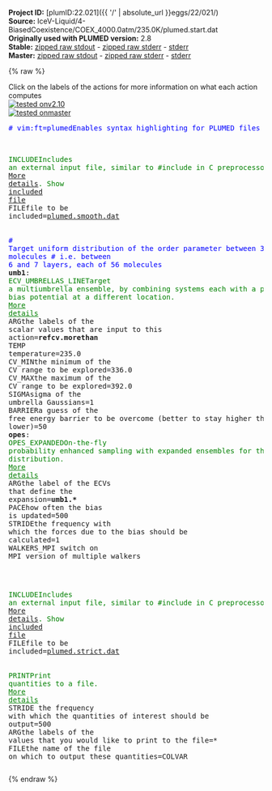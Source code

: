**Project ID:** [plumID:22.021]({{ '/' | absolute_url }}eggs/22/021/)  
**Source:** IceV-Liquid/4-BiasedCoexistence/COEX_4000.0atm/235.0K/plumed.start.dat  
**Originally used with PLUMED version:** 2.8  
**Stable:** [zipped raw stdout](plumed.start.dat.plumed.stdout.txt.zip) - [zipped raw stderr](plumed.start.dat.plumed.stderr.txt.zip) - [stderr](plumed.start.dat.plumed.stderr)  
**Master:** [zipped raw stdout](plumed.start.dat.plumed_master.stdout.txt.zip) - [zipped raw stderr](plumed.start.dat.plumed_master.stderr.txt.zip) - [stderr](plumed.start.dat.plumed_master.stderr)  

{% raw %}
<div class="plumedpreheader">
<div class="headerInfo" id="value_details_data/IceV-Liquid/4-BiasedCoexistence/COEX_4000.0atm/235.0K/plumed.start.dat"> Click on the labels of the actions for more information on what each action computes </div>
<div class="containerBadge">
<div class="headerBadge"><a href="plumed.start.dat.plumed.stderr"><img src="https://img.shields.io/badge/v2.10-passing-green.svg" alt="tested onv2.10" /></a></div>
<div class="headerBadge"><a href="plumed.start.dat.plumed_master.stderr"><img src="https://img.shields.io/badge/master-passing-green.svg" alt="tested onmaster" /></a></div>
</div>
</div>
<pre class="plumedlisting">
<span class="plumedtooltip" style="color:blue"># vim:ft=plumed<span class="right">Enables syntax highlighting for PLUMED files in vim. See <a href="https://www.plumed.org/doc-master/user-doc/html/vim">here for more details. </a><i></i></span></span>


<br/><span id="data/IceV-Liquid/4-BiasedCoexistence/COEX_4000.0atm/235.0K/plumed.start.datplumed.smooth.dat_short"><span class="plumedtooltip" style="color:green">INCLUDE<span class="right">Includes an external input file, similar to #include in C preprocessor. <a href="https://www.plumed.org/doc-master/user-doc/html/INCLUDE">More details</a>. Show <a class="toggler" href='javascript:;' onclick='toggleDisplay("data/IceV-Liquid/4-BiasedCoexistence/COEX_4000.0atm/235.0K/plumed.start.datplumed.smooth.dat");'>included file</a><i></i></span></span> <span class="plumedtooltip">FILE<span class="right">file to be included<i></i></span></span>=<a class="toggler" href='javascript:;' onclick='toggleDisplay("data/IceV-Liquid/4-BiasedCoexistence/COEX_4000.0atm/235.0K/plumed.start.datplumed.smooth.dat");'>plumed.smooth.dat</a>
</span><span id="data/IceV-Liquid/4-BiasedCoexistence/COEX_4000.0atm/235.0K/plumed.start.datplumed.smooth.dat_long" style="display:none;"><span style="color:blue" class="comment"># The command:
</span><span class="toggler" style="color:red" onclick='toggleDisplay("data/IceV-Liquid/4-BiasedCoexistence/COEX_4000.0atm/235.0K/plumed.start.datplumed.smooth.dat")'># INCLUDE FILE=plumed.smooth.dat
</span><span style="color:blue" class="comment"># ensures PLUMED loads the contents of the file called plumed.smooth.dat</span>
<span style="color:blue" class="comment"># The contents of this file are shown below (click the red comment to hide them).</span>
<span style="display:none;" id="data/IceV-Liquid/4-BiasedCoexistence/COEX_4000.0atm/235.0K/plumed.start.datplumed.smooth.dat">The INCLUDE action with label <b>plumed.smooth.dat</b> calculates something</span><span class="plumedtooltip" style="color:green">ENVIRONMENTSIMILARITY<span class="right">Measure how similar the environment around atoms is to that found in some reference crystal structure. <a href="https://www.plumed.org/doc-master/user-doc/html/ENVIRONMENTSIMILARITY" style="color:green">More details</a><i></i></span></span> ...
 <span class="plumedtooltip">SPECIES<span class="right">this keyword is used for colvars such as coordination number<i></i></span></span>=1-2016:3
 <span class="plumedtooltip">SIGMA<span class="right"> the width to use for the gaussian kernels<i></i></span></span>=0.07
 <span class="plumedtooltip">CRYSTAL_STRUCTURE<span class="right"> Targeted crystal structure<i></i></span></span>=CUSTOM
 <span class="plumedtooltip">LABEL<span class="right">a label for the action so that its output can be referenced in the input to other actions<i></i></span></span>=<b name="data/IceV-Liquid/4-BiasedCoexistence/COEX_4000.0atm/235.0K/plumed.start.datrefcv" onclick='showPath("data/IceV-Liquid/4-BiasedCoexistence/COEX_4000.0atm/235.0K/plumed.start.dat","data/IceV-Liquid/4-BiasedCoexistence/COEX_4000.0atm/235.0K/plumed.start.datrefcv","data/IceV-Liquid/4-BiasedCoexistence/COEX_4000.0atm/235.0K/plumed.start.datrefcv","brown")'>refcv</b>
 <span class="plumedtooltip">REFERENCE_1<span class="right">PDB files with relative distances from central atom<i></i></span></span>=env1.pdb
 <span class="plumedtooltip">REFERENCE_2<span class="right">PDB files with relative distances from central atom<i></i></span></span>=env2.pdb
 <span class="plumedtooltip">REFERENCE_3<span class="right">PDB files with relative distances from central atom<i></i></span></span>=env3.pdb
 <span class="plumedtooltip">REFERENCE_4<span class="right">PDB files with relative distances from central atom<i></i></span></span>=env4.pdb
 <span class="plumedtooltip">REFERENCE_5<span class="right">PDB files with relative distances from central atom<i></i></span></span>=env5.pdb
 <span class="plumedtooltip">REFERENCE_6<span class="right">PDB files with relative distances from central atom<i></i></span></span>=env6.pdb
 <span class="plumedtooltip">REFERENCE_7<span class="right">PDB files with relative distances from central atom<i></i></span></span>=env7.pdb
 <span class="plumedtooltip">REFERENCE_8<span class="right">PDB files with relative distances from central atom<i></i></span></span>=env8.pdb
 <span class="plumedtooltip">REFERENCE_9<span class="right">PDB files with relative distances from central atom<i></i></span></span>=env9.pdb
 <span class="plumedtooltip">REFERENCE_10<span class="right">PDB files with relative distances from central atom<i></i></span></span>=env10.pdb
 <span class="plumedtooltip">REFERENCE_11<span class="right">PDB files with relative distances from central atom<i></i></span></span>=env11.pdb
 <span class="plumedtooltip">REFERENCE_12<span class="right">PDB files with relative distances from central atom<i></i></span></span>=env12.pdb
 <span class="plumedtooltip">REFERENCE_13<span class="right">PDB files with relative distances from central atom<i></i></span></span>=env13.pdb
 <span class="plumedtooltip">REFERENCE_14<span class="right">PDB files with relative distances from central atom<i></i></span></span>=env14.pdb
 <span class="plumedtooltip">REFERENCE_15<span class="right">PDB files with relative distances from central atom<i></i></span></span>=env15.pdb
 <span class="plumedtooltip">REFERENCE_16<span class="right">PDB files with relative distances from central atom<i></i></span></span>=env16.pdb
 <span class="plumedtooltip">REFERENCE_17<span class="right">PDB files with relative distances from central atom<i></i></span></span>=env17.pdb
 <span class="plumedtooltip">REFERENCE_18<span class="right">PDB files with relative distances from central atom<i></i></span></span>=env18.pdb
 <span class="plumedtooltip">REFERENCE_19<span class="right">PDB files with relative distances from central atom<i></i></span></span>=env19.pdb
 <span class="plumedtooltip">REFERENCE_20<span class="right">PDB files with relative distances from central atom<i></i></span></span>=env20.pdb
 <span class="plumedtooltip">REFERENCE_21<span class="right">PDB files with relative distances from central atom<i></i></span></span>=env21.pdb
 <span class="plumedtooltip">REFERENCE_22<span class="right">PDB files with relative distances from central atom<i></i></span></span>=env22.pdb
 <span class="plumedtooltip">REFERENCE_23<span class="right">PDB files with relative distances from central atom<i></i></span></span>=env23.pdb
 <span class="plumedtooltip">REFERENCE_24<span class="right">PDB files with relative distances from central atom<i></i></span></span>=env24.pdb
 <span class="plumedtooltip">REFERENCE_25<span class="right">PDB files with relative distances from central atom<i></i></span></span>=env25.pdb
 <span class="plumedtooltip">REFERENCE_26<span class="right">PDB files with relative distances from central atom<i></i></span></span>=env26.pdb
 <span class="plumedtooltip">REFERENCE_27<span class="right">PDB files with relative distances from central atom<i></i></span></span>=env27.pdb
 <span class="plumedtooltip">REFERENCE_28<span class="right">PDB files with relative distances from central atom<i></i></span></span>=env28.pdb
 <span class="plumedtooltip">MORE_THAN<span class="right">calculate the number of variables that are more than a certain target value. Options for this keyword are explained in the documentation for <a href="https://www.plumed.org/doc-master/user-doc/html/MORE_THAN">MORE_THAN</a>.<i></i></span></span>={CUBIC D_0=0.68 D_MAX=1.01}
 <span class="plumedtooltip">MEAN<span class="right"> calculate the mean of all the quantities<i></i></span></span>
... ENVIRONMENTSIMILARITY
<span style="color:blue"># --- End of included input --- </span></span><br/><br/><span style="color:blue" class="comment"># Target uniform distribution of the order parameter between 336 and 392 molecules</span>
<span style="color:blue" class="comment"># i.e. between 6 and 7 layers, each of 56 molecules</span>
<span style="display:none;" id="data/IceV-Liquid/4-BiasedCoexistence/COEX_4000.0atm/235.0K/plumed.start.datrefcv">The ENVIRONMENTSIMILARITY action with label <b>refcv</b> calculates the following quantities:<table  align="center" frame="void" width="95%" cellpadding="5%"><tr><td width="5%"><b> Quantity </b>  </td><td><b> Description </b> </td></tr><tr><td width="5%">refcv.value</td><td>the environmental similar parameter for each of the input atoms</td></tr><tr><td width="5%">refcv.morethan</td><td>the number of colvars that have a value more than a threshold</td></tr><tr><td width="5%">refcv.mean</td><td>the mean of the colvars</td></tr></table></span><b name="data/IceV-Liquid/4-BiasedCoexistence/COEX_4000.0atm/235.0K/plumed.start.datumb1" onclick='showPath("data/IceV-Liquid/4-BiasedCoexistence/COEX_4000.0atm/235.0K/plumed.start.dat","data/IceV-Liquid/4-BiasedCoexistence/COEX_4000.0atm/235.0K/plumed.start.datumb1","data/IceV-Liquid/4-BiasedCoexistence/COEX_4000.0atm/235.0K/plumed.start.datumb1","brown")'>umb1</b>: <span class="plumedtooltip" style="color:green">ECV_UMBRELLAS_LINE<span class="right">Target a multiumbrella ensemble, by combining systems each with a parabolic bias potential at a different location. <a href="https://www.plumed.org/doc-master/user-doc/html/ECV_UMBRELLAS_LINE" style="color:green">More details</a><i></i></span></span> <span class="plumedtooltip">ARG<span class="right">the labels of the scalar values that are input to this action<i></i></span></span>=<b name="data/IceV-Liquid/4-BiasedCoexistence/COEX_4000.0atm/235.0K/plumed.start.datrefcv">refcv.morethan</b> <span class="plumedtooltip">TEMP<span class="right"> temperature<i></i></span></span>=235.0 <span class="plumedtooltip">CV_MIN<span class="right">the minimum of the CV range to be explored<i></i></span></span>=336.0 <span class="plumedtooltip">CV_MAX<span class="right">the maximum of the CV range to be explored<i></i></span></span>=392.0 <span class="plumedtooltip">SIGMA<span class="right">sigma of the umbrella Gaussians<i></i></span></span>=1 <span class="plumedtooltip">BARRIER<span class="right">a guess of the free energy barrier to be overcome (better to stay higher than lower)<i></i></span></span>=50
<span style="display:none;" id="data/IceV-Liquid/4-BiasedCoexistence/COEX_4000.0atm/235.0K/plumed.start.datumb1">The ECV_UMBRELLAS_LINE action with label <b>umb1</b> calculates the following quantities:<table  align="center" frame="void" width="95%" cellpadding="5%"><tr><td width="5%"><b> Quantity </b>  </td><td><b> Description </b> </td></tr><tr><td width="5%">umb1..#!custom</td><td>the names of the output components for this action depend on the actions input file see the example inputs below for details</td></tr></table></span><b name="data/IceV-Liquid/4-BiasedCoexistence/COEX_4000.0atm/235.0K/plumed.start.datopes" onclick='showPath("data/IceV-Liquid/4-BiasedCoexistence/COEX_4000.0atm/235.0K/plumed.start.dat","data/IceV-Liquid/4-BiasedCoexistence/COEX_4000.0atm/235.0K/plumed.start.datopes","data/IceV-Liquid/4-BiasedCoexistence/COEX_4000.0atm/235.0K/plumed.start.datopes","brown")'>opes</b>: <span class="plumedtooltip" style="color:green">OPES_EXPANDED<span class="right">On-the-fly probability enhanced sampling with expanded ensembles for the target distribution. <a href="https://www.plumed.org/doc-master/user-doc/html/OPES_EXPANDED" style="color:green">More details</a><i></i></span></span> <span class="plumedtooltip">ARG<span class="right">the label of the ECVs that define the expansion<i></i></span></span>=<b name="data/IceV-Liquid/4-BiasedCoexistence/COEX_4000.0atm/235.0K/plumed.start.datumb1">umb1.*</b> <span class="plumedtooltip">PACE<span class="right">how often the bias is updated<i></i></span></span>=500 <span class="plumedtooltip">STRIDE<span class="right">the frequency with which the forces due to the bias should be calculated<i></i></span></span>=1 <span class="plumedtooltip">WALKERS_MPI<span class="right"> switch on MPI version of multiple walkers<i></i></span></span> 

<br/><span style="display:none;" id="data/IceV-Liquid/4-BiasedCoexistence/COEX_4000.0atm/235.0K/plumed.start.datopes">The OPES_EXPANDED action with label <b>opes</b> calculates the following quantities:<table  align="center" frame="void" width="95%" cellpadding="5%"><tr><td width="5%"><b> Quantity </b>  </td><td><b> Description </b> </td></tr><tr><td width="5%">opes.bias</td><td>the instantaneous value of the bias potential</td></tr></table></span><span id="data/IceV-Liquid/4-BiasedCoexistence/COEX_4000.0atm/235.0K/plumed.start.datplumed.strict.dat_short"><span class="plumedtooltip" style="color:green">INCLUDE<span class="right">Includes an external input file, similar to #include in C preprocessor. <a href="https://www.plumed.org/doc-master/user-doc/html/INCLUDE">More details</a>. Show <a class="toggler" href='javascript:;' onclick='toggleDisplay("data/IceV-Liquid/4-BiasedCoexistence/COEX_4000.0atm/235.0K/plumed.start.datplumed.strict.dat");'>included file</a><i></i></span></span> <span class="plumedtooltip">FILE<span class="right">file to be included<i></i></span></span>=<a class="toggler" href='javascript:;' onclick='toggleDisplay("data/IceV-Liquid/4-BiasedCoexistence/COEX_4000.0atm/235.0K/plumed.start.datplumed.strict.dat");'>plumed.strict.dat</a>
</span><span id="data/IceV-Liquid/4-BiasedCoexistence/COEX_4000.0atm/235.0K/plumed.start.datplumed.strict.dat_long" style="display:none;"><span style="color:blue" class="comment"># The command:
</span><span class="toggler" style="color:red" onclick='toggleDisplay("data/IceV-Liquid/4-BiasedCoexistence/COEX_4000.0atm/235.0K/plumed.start.datplumed.strict.dat")'># INCLUDE FILE=plumed.strict.dat
</span><span style="color:blue" class="comment"># ensures PLUMED loads the contents of the file called plumed.strict.dat</span>
<span style="color:blue" class="comment"># The contents of this file are shown below (click the red comment to hide them).</span>
<span style="color:blue" class="comment"># Strict counting of molecules</span>
<span style="display:none;" id="data/IceV-Liquid/4-BiasedCoexistence/COEX_4000.0atm/235.0K/plumed.start.datplumed.strict.dat">The INCLUDE action with label <b>plumed.strict.dat</b> calculates something</span><span class="plumedtooltip" style="color:green">ENVIRONMENTSIMILARITY<span class="right">Measure how similar the environment around atoms is to that found in some reference crystal structure. <a href="https://www.plumed.org/doc-master/user-doc/html/ENVIRONMENTSIMILARITY" style="color:green">More details</a><i></i></span></span> ...
 <span class="plumedtooltip">SPECIES<span class="right">this keyword is used for colvars such as coordination number<i></i></span></span>=1-2016:3
 <span class="plumedtooltip">SIGMA<span class="right"> the width to use for the gaussian kernels<i></i></span></span>=0.0725
 <span class="plumedtooltip">CRYSTAL_STRUCTURE<span class="right"> Targeted crystal structure<i></i></span></span>=CUSTOM
 <span class="plumedtooltip">LABEL<span class="right">a label for the action so that its output can be referenced in the input to other actions<i></i></span></span>=<b name="data/IceV-Liquid/4-BiasedCoexistence/COEX_4000.0atm/235.0K/plumed.start.datrefcv2" onclick='showPath("data/IceV-Liquid/4-BiasedCoexistence/COEX_4000.0atm/235.0K/plumed.start.dat","data/IceV-Liquid/4-BiasedCoexistence/COEX_4000.0atm/235.0K/plumed.start.datrefcv2","data/IceV-Liquid/4-BiasedCoexistence/COEX_4000.0atm/235.0K/plumed.start.datrefcv2","brown")'>refcv2</b>
 <span class="plumedtooltip">REFERENCE_1<span class="right">PDB files with relative distances from central atom<i></i></span></span>=env1.pdb
 <span class="plumedtooltip">REFERENCE_2<span class="right">PDB files with relative distances from central atom<i></i></span></span>=env2.pdb
 <span class="plumedtooltip">REFERENCE_3<span class="right">PDB files with relative distances from central atom<i></i></span></span>=env3.pdb
 <span class="plumedtooltip">REFERENCE_4<span class="right">PDB files with relative distances from central atom<i></i></span></span>=env4.pdb
 <span class="plumedtooltip">REFERENCE_5<span class="right">PDB files with relative distances from central atom<i></i></span></span>=env5.pdb
 <span class="plumedtooltip">REFERENCE_6<span class="right">PDB files with relative distances from central atom<i></i></span></span>=env6.pdb
 <span class="plumedtooltip">REFERENCE_7<span class="right">PDB files with relative distances from central atom<i></i></span></span>=env7.pdb
 <span class="plumedtooltip">REFERENCE_8<span class="right">PDB files with relative distances from central atom<i></i></span></span>=env8.pdb
 <span class="plumedtooltip">REFERENCE_9<span class="right">PDB files with relative distances from central atom<i></i></span></span>=env9.pdb
 <span class="plumedtooltip">REFERENCE_10<span class="right">PDB files with relative distances from central atom<i></i></span></span>=env10.pdb
 <span class="plumedtooltip">REFERENCE_11<span class="right">PDB files with relative distances from central atom<i></i></span></span>=env11.pdb
 <span class="plumedtooltip">REFERENCE_12<span class="right">PDB files with relative distances from central atom<i></i></span></span>=env12.pdb
 <span class="plumedtooltip">REFERENCE_13<span class="right">PDB files with relative distances from central atom<i></i></span></span>=env13.pdb
 <span class="plumedtooltip">REFERENCE_14<span class="right">PDB files with relative distances from central atom<i></i></span></span>=env14.pdb
 <span class="plumedtooltip">REFERENCE_15<span class="right">PDB files with relative distances from central atom<i></i></span></span>=env15.pdb
 <span class="plumedtooltip">REFERENCE_16<span class="right">PDB files with relative distances from central atom<i></i></span></span>=env16.pdb
 <span class="plumedtooltip">REFERENCE_17<span class="right">PDB files with relative distances from central atom<i></i></span></span>=env17.pdb
 <span class="plumedtooltip">REFERENCE_18<span class="right">PDB files with relative distances from central atom<i></i></span></span>=env18.pdb
 <span class="plumedtooltip">REFERENCE_19<span class="right">PDB files with relative distances from central atom<i></i></span></span>=env19.pdb
 <span class="plumedtooltip">REFERENCE_20<span class="right">PDB files with relative distances from central atom<i></i></span></span>=env20.pdb
 <span class="plumedtooltip">REFERENCE_21<span class="right">PDB files with relative distances from central atom<i></i></span></span>=env21.pdb
 <span class="plumedtooltip">REFERENCE_22<span class="right">PDB files with relative distances from central atom<i></i></span></span>=env22.pdb
 <span class="plumedtooltip">REFERENCE_23<span class="right">PDB files with relative distances from central atom<i></i></span></span>=env23.pdb
 <span class="plumedtooltip">REFERENCE_24<span class="right">PDB files with relative distances from central atom<i></i></span></span>=env24.pdb
 <span class="plumedtooltip">REFERENCE_25<span class="right">PDB files with relative distances from central atom<i></i></span></span>=env25.pdb
 <span class="plumedtooltip">REFERENCE_26<span class="right">PDB files with relative distances from central atom<i></i></span></span>=env26.pdb
 <span class="plumedtooltip">REFERENCE_27<span class="right">PDB files with relative distances from central atom<i></i></span></span>=env27.pdb
 <span class="plumedtooltip">REFERENCE_28<span class="right">PDB files with relative distances from central atom<i></i></span></span>=env28.pdb
 <span class="plumedtooltip">MORE_THAN<span class="right">calculate the number of variables that are more than a certain target value. Options for this keyword are explained in the documentation for <a href="https://www.plumed.org/doc-master/user-doc/html/MORE_THAN">MORE_THAN</a>.<i></i></span></span>={CUBIC D_0=0.83000 D_MAX=0.83001}
 <span class="plumedtooltip">MEAN<span class="right"> calculate the mean of all the quantities<i></i></span></span>
... ENVIRONMENTSIMILARITY
<span style="color:blue"># --- End of included input --- </span></span><br/><br/><span style="display:none;" id="data/IceV-Liquid/4-BiasedCoexistence/COEX_4000.0atm/235.0K/plumed.start.datrefcv2">The ENVIRONMENTSIMILARITY action with label <b>refcv2</b> calculates the following quantities:<table  align="center" frame="void" width="95%" cellpadding="5%"><tr><td width="5%"><b> Quantity </b>  </td><td><b> Description </b> </td></tr><tr><td width="5%">refcv2.value</td><td>the environmental similar parameter for each of the input atoms</td></tr><tr><td width="5%">refcv2.morethan</td><td>the number of colvars that have a value more than a threshold</td></tr><tr><td width="5%">refcv2.mean</td><td>the mean of the colvars</td></tr></table></span><span class="plumedtooltip" style="color:green">PRINT<span class="right">Print quantities to a file. <a href="https://www.plumed.org/doc-master/user-doc/html/PRINT" style="color:green">More details</a><i></i></span></span> <span class="plumedtooltip">STRIDE<span class="right"> the frequency with which the quantities of interest should be output<i></i></span></span>=500  <span class="plumedtooltip">ARG<span class="right">the labels of the values that you would like to print to the file<i></i></span></span>=* <span class="plumedtooltip">FILE<span class="right">the name of the file on which to output these quantities<i></i></span></span>=COLVAR
</pre>
{% endraw %}
